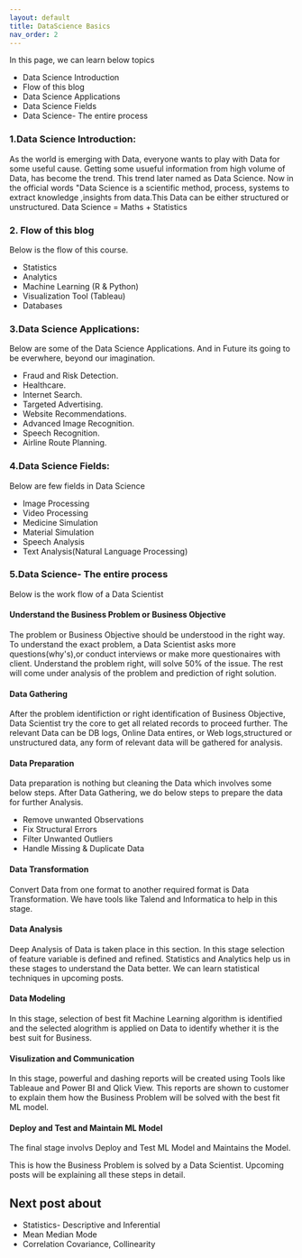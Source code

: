 ```yaml
---
layout: default
title: DataScience Basics
nav_order: 2
---
```


In this page, we can learn below topics
- Data Science Introduction
- Flow of this blog
- Data Science Applications
- Data Science Fields
- Data Science- The entire process 

### 1.Data Science Introduction:
As the world is emerging with Data, everyone wants to play with Data for some useful cause. Getting some usueful information from high volume of Data, has become the trend. This trend later named as Data Science.
Now in the official words "Data Science is a scientific method, process, systems to extract knowledge ,insights from data.This Data can be either structured or unstructured.
Data Science = Maths + Statistics

### 2. Flow of this blog
Below is the flow of this course.
- Statistics
- Analytics
- Machine Learning (R & Python)
- Visualization Tool (Tableau)
- Databases

### 3.Data Science Applications:
Below are some of the Data Science Applications. And in Future its going to be everwhere, beyond our imagination.
- Fraud and Risk Detection.
- Healthcare.
- Internet Search.
- Targeted Advertising.
- Website Recommendations.
- Advanced Image Recognition.
- Speech Recognition.
- Airline Route Planning.

### 4.Data Science Fields:
Below are few fields in Data Science
- Image Processing
- Video Processing
- Medicine Simulation
- Material Simulation
- Speech Analysis
- Text Analysis(Natural Language Processing)

### 5.Data Science- The entire process
Below is the work flow of a Data Scientist
#### Understand the Business Problem or Business Objective
 The problem or Business Objective should be understood in the right way. To understand the exact problem, a Data Scientist asks more questions(why's),or conduct interviews or make more questionaires with client. Understand the problem right, will solve 50% of the issue. The rest will come under analysis of the problem and prediction of right solution.

#### Data Gathering
After the problem identifiction or right identification of Business Objective, Data Scientist try the core to get all related records to proceed further. The relevant Data can be DB logs, Online Data entires, or Web logs,structured or unstructured data, any form of relevant data will be gathered for analysis.

#### Data Preparation
Data preparation is nothing but cleaning the Data which involves some below steps. After Data Gathering, we do below steps to prepare the data for further Analysis.
- Remove unwanted Observations
- Fix Structural Errors
- Filter Unwanted Outliers
- Handle Missing & Duplicate Data

#### Data Transformation
Convert Data from one format to another required format is Data Transformation. We have tools like Talend and Informatica to help in this stage. 
		  
#### Data Analysis 
Deep Analysis of Data is taken place in this section. In this stage selection of feature variable is defined and refined. Statistics and Analytics help us in these stages to understand the Data better. We can learn statistical techniques in upcoming posts. 

#### Data Modeling
In this stage, selection of best fit Machine Learning algorithm is identified and the selected alogrithm is applied on Data to identify whether it is the best suit for Business.

#### Visulization and Communication 
In this stage, powerful and dashing reports will be created using Tools like Tableaue and Power BI and Qlick View. This reports are shown to customer to explain them how the Business Problem will be solved with the best fit ML model.

#### Deploy and Test and Maintain ML Model
The final stage involvs Deploy and Test ML Model and Maintains the Model.

This is how the Business Problem is solved by a Data Scientist. Upcoming posts will be explaining all these steps in detail.

## Next post about
- Statistics- Descriptive and Inferential
- Mean Median Mode
- Correlation Covariance, Collinearity
